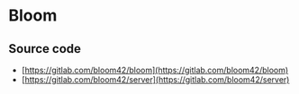 # Bloom


## Source code

* [https://gitlab.com/bloom42/bloom](https://gitlab.com/bloom42/bloom)
* [https://gitlab.com/bloom42/server](https://gitlab.com/bloom42/server)
